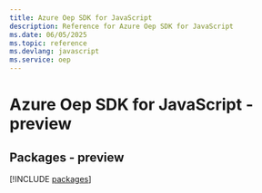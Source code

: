 ```yaml
---
title: Azure Oep SDK for JavaScript
description: Reference for Azure Oep SDK for JavaScript
ms.date: 06/05/2025
ms.topic: reference
ms.devlang: javascript
ms.service: oep
---
```

# Azure Oep SDK for JavaScript - preview
## Packages - preview
[!INCLUDE [packages](oep-index.md)]
